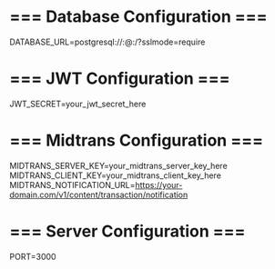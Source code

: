 # === Database Configuration ===
DATABASE_URL=postgresql://<username>:<password>@<host>:<port>/<database>?sslmode=require

# === JWT Configuration ===
JWT_SECRET=your_jwt_secret_here

# === Midtrans Configuration ===
MIDTRANS_SERVER_KEY=your_midtrans_server_key_here
MIDTRANS_CLIENT_KEY=your_midtrans_client_key_here
MIDTRANS_NOTIFICATION_URL=https://your-domain.com/v1/content/transaction/notification

# === Server Configuration ===
PORT=3000
